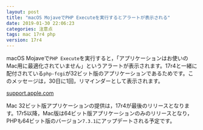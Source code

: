 ```yaml
---
layout: post
title: "macOS MojaveでPHP Executeを実行するとアラートが表示される"
date: 2019-01-30 22:06:23
categories: 注意点 
tags: mac 17r4 php
version: 17r4
---
```


macOS Mojaveで``PHP Execute``を実行すると，「アプリケーションはお使いのMac用に最適化されていません」というアラートが表示されます。17r4と一緒に配付されている``php-fcgi``が32ビット版のアプリケーションであるためです。このメッセージは，30日に1回，リマインダーとして表示されます。

<i class="fa fa-external-link" aria-hidden="true"></i> [support.apple.com](https://support.apple.com/ja-jp/HT208436)

Mac 32ビット版アプリケーションの提供は，17r4が最後のリリースとなります。17r5以降，Mac版は64ビット版アプリケーションのみのリリースとなり，PHPも64ビット版のバージョン``7.3.1``にアップデートされる予定です。
